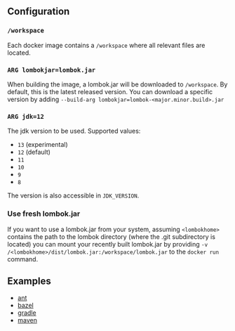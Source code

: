 ## Configuration

### `/workspace`

Each docker image contains a `/workspace` where all relevant files are located.


### `ARG lombokjar=lombok.jar`

When building the image, a lombok.jar will be downloaded to `/workspace`. By default, this is the latest released version. You
can download a specific version by adding `--build-arg lombokjar=lombok-<major.minor.build>.jar`

### `ARG jdk=12`

The jdk version to be used. Supported values:

- `13` (experimental)
- `12` (default)
- `11`
- `10`
- `9`
- `8`

The version is also accessible in `JDK_VERSION`.


### Use fresh lombok.jar
If you want to use a lombok.jar from your system, assuming `<lombokhome>` contains the path to the lombok directory (where the .git subdirectory is located)
you can mount your recently built lombok.jar by providing `-v /<lombokhome>/dist/lombok.jar:/workspace/lombok.jar` to the `docker run` command.


## Examples

- [ant](ant/readme.md)
- [bazel](bazel/readme.md)
- [gradle](gradle/readme.md)
- [maven](maven/readme.md)

